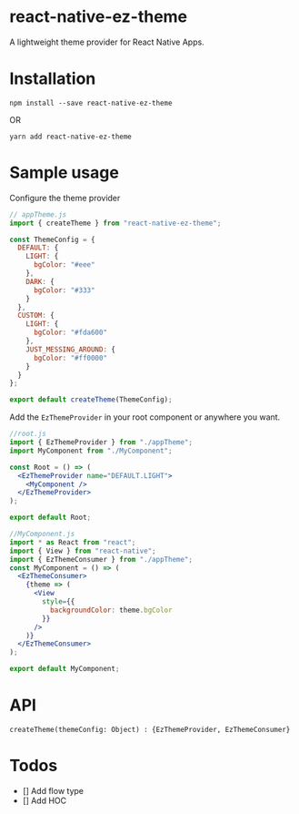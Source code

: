 # react-native-ez-theme

A lightweight theme provider for React Native Apps.

# Installation

`npm install --save react-native-ez-theme`

OR

`yarn add react-native-ez-theme`

# Sample usage

Configure the theme provider

```jsx
// appTheme.js
import { createTheme } from "react-native-ez-theme";

const ThemeConfig = {
  DEFAULT: {
    LIGHT: {
      bgColor: "#eee"
    },
    DARK: {
      bgColor: "#333"
    }
  },
  CUSTOM: {
    LIGHT: {
      bgColor: "#fda600"
    },
    JUST_MESSING_AROUND: {
      bgColor: "#ff0000"
    }
  }
};

export default createTheme(ThemeConfig);
```

Add the `EzThemeProvider` in your root component or anywhere you want.

```jsx
//root.js
import { EzThemeProvider } from "./appTheme";
import MyComponent from "./MyComponent";

const Root = () => (
  <EzThemeProvider name="DEFAULT.LIGHT">
    <MyComponent />
  </EzThemeProvider>
);

export default Root;
```

```jsx
//MyComponent.js
import * as React from "react";
import { View } from "react-native";
import { EzThemeConsumer } from "./appTheme";
const MyComponent = () => (
  <EzThemeConsumer>
    {theme => (
      <View
        style={{
          backgroundColor: theme.bgColor
        }}
      />
    )}
  </EzThemeConsumer>
);

export default MyComponent;
```

# API

`createTheme(themeConfig: Object) : {EzThemeProvider, EzThemeConsumer}`

# Todos

- [] Add flow type
- [] Add HOC
